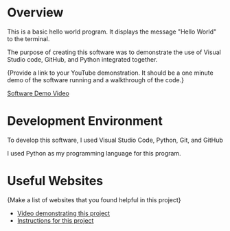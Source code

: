 # Overview

This is a basic hello world program. It displays the message "Hello World" to the terminal.

The purpose of creating this software was to demonstrate the use of Visual Studio code, GitHub, and Python integrated together.

{Provide a link to your YouTube demonstration.  It should be a one minute demo of the software running and a walkthrough of the code.}

[Software Demo Video](https://youtu.be/T6GvJvn4khE)

# Development Environment

To develop this software, I used Visual Studio Code, Python, Git, and GitHub

I used Python as my programming language for this program.

# Useful Websites

{Make a list of websites that you found helpful in this project}
* [Video demonstrating this project](https://video.byui.edu/media/t/1_zyyx43ke)
* [Instructions for this project](https://byui.instructure.com/courses/283892/assignments/12908501)